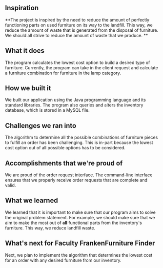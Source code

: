 ## Inspiration
**The project is inspired by the need to reduce the amount of perfectly functioning parts on used furniture on its way to the landfill. This way, we reduce the amount of waste that is generated from the disposal of furniture. We should all strive to reduce the amount of waste that we produce. **

## What it does
The program calculates the lowest cost option to build a desired type of furniture. Currently, the program can take in the client request and calculate a furniture combination for furniture in the lamp category. 

## How we built it
We built our application using the Java programming language and its standard libraries. The program also queries and alters the inventory database, which is stored in a MySQL file. 

## Challenges we ran into
The algorithm to determine all the possible combinations of furniture pieces to fulfill an order has been challenging. This is in-part because the lowest cost option out of all possible options has to be considered. 

## Accomplishments that we're proud of
We are proud of the order request interface. The command-line interface ensures that we properly receive order requests that are complete and valid.

## What we learned
We learned that it is important to make sure that our program aims to solve the original problem statement. For example, we should make sure that we aim to make the most out of  **all** functional parts from the inventory's furniture. This way, we reduce landfill waste.

## What's next for Faculty FrankenFurniture Finder
Next, we plan to implement the algorithm that determines the lowest cost for an order with any desired furniture from our inventory. 